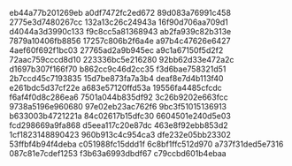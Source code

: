 eb44a77b201269eb
a0df7472fc2ed672
89d083a76991c458
2775e3d7480267cc
132a13c26c24943a
16f90d706aa709d1
d4044a3d3990c133
f9c8cc5a81368943
ab2fa939c82b313e
7879a10406fb8856
17257c806b2f6a4e
a97b4c47626e6427
4aef60f692f1bc03
27765ad2a9b945ec
a9c1a67150f5d2f2
72aac759cccd8d10
223336bc5e216280
92bb62d33e472a2c
d1697b307f166f70
b862cc9c46d2cc35
f3d6bae758321d51
2b7ccd45c7193835
15d7be873fa7a3b4
deaf8e7d4b113f40
e261bdc5d37cf22e
a683e57120ffd53a
19556fa4485cfcdc
f6af4f0d8c286ea6
7501a044b835df92
3c26b9202e663fcc
9738a5196e960680
97e02eb23ac762f6
9bc3f51015136913
b633003b4721221a
84c02617b15dfc30
6604501e240d5e03
fcd298669a9fa868
d5eea117c20e87dc
463e8f92ebb853d2
1cf1823148890423
960b913c4c954ca3
dfe232e05bb23302
53ffbf4b94f4deba
c051988fc15ddd1f
6c8bf1ffc512d970
a737f31ded5e7316
087c81e7cdef1253
f3b63a6993dbdf67
c79ccbd601b4ebaa
